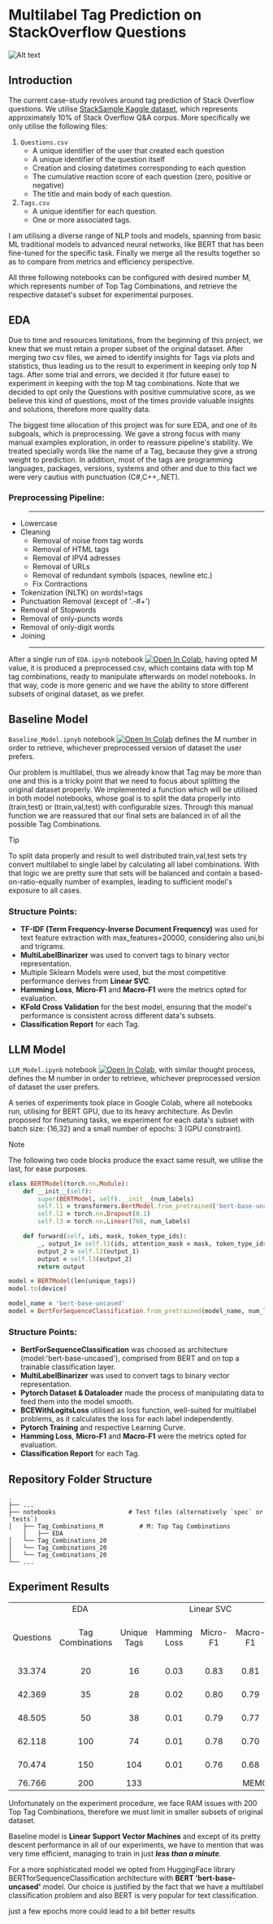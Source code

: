 # Multilabel Tag Prediction on StackOverflow Questions

![Alt text](images/stackoverflow.png)

## Introduction
The current case-study revolves around tag prediction of Stack Overflow questions. We utilise [StackSample Kaggle dataset](https://www.kaggle.com/datasets/stackoverflow/stacksample), which represents approximately 10% of Stack Overflow Q&A corpus. More specifically we only utilise the following files:
1. `Questions.csv`
    * A unique identifier of the user that created each question
    * A unique identifier of the question itself
    * Creation and closing datetimes corresponding to each question
    * The cumulative reaction score of each question (zero, positive or negative)
    * The title and main body of each question.
3. `Tags.csv`
    * A unique identifier for each question.
    * One or more associated tags.

I am utilising a diverse range of NLP tools and models, spanning from basic ML traditional models to advanced neural networks, like BERT that has been fine-tuned for the specific task. Finally we merge all the results together so as to compare from metrics and efficiency perspective.

All three following notebooks can be configured with desired number M, which represents number of Top Tag Combinations, and retrieve the respective dataset's subset for experimental purposes. 

## EDA 
Due to time and resources limitations, from the beginning of this project, we knew that we must retain a proper subset of the original dataset. After merging two csv files, we aimed to identify insights for Tags via plots and statistics, thus leading us to the result to experiment in keeping only top N tags. After some trial and errors, we decided it (for future ease) to experiment in keeping with the top M tag combinations. Note that we decided to opt only the Questions with positive cummulative score, as we believe this kind of questions, most of the times provide valuable insights and solutions, therefore more quality data.

The biggest time allocation of this project was for sure EDA, and one of its subgoals, which is preprocessing. We gave a strong focus with many manual examples exploration, in order to reassure pipeline's stability. We treated specially words like the name of a Tag, because they give a strong weight to prediction. In addition, most of the tags are programming languages, packages, versions, systems and other and due to this fact we were very cautius with punctuation (C#,C++,.NET).

### Preprocessing Pipeline:
> ***    
- Lowercase
- Cleaning
   - Removal of noise from tag words
   - Removal of HTML tags
   - Removal of IPV4 adresses 
   - Removal of URLs
   - Removal of redundant symbols (spaces, newline etc.)
   - Fix Contractions
- Tokenization (NLTK) on words!=tags
- Punctuation Removal (except of '.-#+')
- Removal of Stopwords
- Removal of only-puncts words
- Removal of only-digit words
- Joining 
> ***    
After a single run of `EDA.ipynb` notebook [![Open In Colab](https://colab.research.google.com/assets/colab-badge.svg)](https://colab.research.google.com/github/spyros-briakos/Multilabel_StackOverflow_Tag_Prediction/blob/main/notebooks/EDA.ipynb), having opted M value, it is produced a preprocessed.csv, which contains data with top M tag combinations, ready to manipulate afterwards on model notebooks. In that way, code is more generic and we have the ability to store different subsets of original dataset, as we prefer.


## Baseline Model

`Baseline_Model.ipnyb` notebook [![Open In Colab](https://colab.research.google.com/assets/colab-badge.svg)](https://colab.research.google.com/github/spyros-briakos/Multilabel_StackOverflow_Tag_Prediction/blob/main/notebooks/Baseline_Model.ipynb) defines the M number in order to retrieve, whichever preprocessed version of dataset the user prefers. 

Our problem is multilabel, thus we already know that Tag may be more than one and this is a tricky point that we need to focus about splitting the original dataset properly. We implemented a function which will be utilised in both model notebooks, whose goal is to split the data properly into (train,test) or (train,val,test) with configurable sizes. Through this manual function we are reassured that our final sets are balanced in of all the possible Tag Combinations. 

> [!TIP]
> To split data properly and result to well distributed train,val,test sets try convert multilabel to single label by calculating all label combinations. With that logic we are pretty sure that sets will be balanced and contain a based-on-ratio-equally number of examples, leading to sufficient model's exposure to all cases. 

### Structure Points:
- **TF-IDF (Term Frequency-Inverse Document Frequency)** was used for text feature extraction with max_features=20000, considering also uni,bi and trigrams.
- **MultiLabelBinarizer** was used to convert tags to binary vector representation.
- Multiple Sklearn Models were used, but the most competitive performance derives from **Linear SVC**.
- **Hamming Loss**, **Micro-F1** and **Macro-F1** were the metrics opted for evaluation. 
- **KFold Cross Validation** for the best model, ensuring that the model's performance is consistent across different data's subsets.
- **Classification Report** for each Tag.

## LLM Model

`LLM_Model.ipynb` notebook [![Open In Colab](https://colab.research.google.com/assets/colab-badge.svg)](https://colab.research.google.com/github/spyros-briakos/Multilabel_StackOverflow_Tag_Prediction/blob/main/notebooks/LLM_Model.ipynb), with similar thought process, defines the M number in order to retrieve, whichever preprocessed version of dataset the user prefers. 

A series of experiments took place in Google Colab, where all notebooks run, utilising for BERT GPU, due to its heavy architecture. As Devlin proposed for finetuning tasks, we experiment for each data's subset with batch size: {16,32} and a small number of epochs: 3 (GPU constraint).


> [!NOTE]
> The following two code blocks produce the exact same result, we utilise the last, for ease purposes.
```ruby
class BERTModel(torch.nn.Module):
    def __init__(self):
        super(BERTModel, self).__init__(num_labels)
        self.l1 = transformers.BertModel.from_pretrained('bert-base-uncased', return_dict=False)
        self.l2 = torch.nn.Dropout(0.1)
        self.l3 = torch.nn.Linear(768, num_labels)

    def forward(self, ids, mask, token_type_ids):
        _, output_1= self.l1(ids, attention_mask = mask, token_type_ids = token_type_ids)
        output_2 = self.l2(output_1)
        output = self.l3(output_2)
        return output

model = BERTModel(len(unique_tags))
model.to(device)
```

```ruby
model_name = 'bert-base-uncased'
model = BertForSequenceClassification.from_pretrained(model_name, num_labels=len(unique_tags)).to(device)
```

### Structure Points:
- **BertForSequenceClassification** was choosed as architecture (model:'bert-base-uncased'), comprised from BERT and on top a trainable classification layer.
- **MultiLabelBinarizer** was used to convert tags to binary vector representation.
- **Pytorch Dataset & Dataloader** made the process of manipulating data to feed them into the model smooth.
- **BCEWithLogitsLoss** utilised as loss function, well-suited for multilabel problems, as it calculates the loss for each label independently.
- **Pytorch Training** and respective Learning Curve.
- **Hamming Loss**, **Micro-F1** and **Macro-F1** were the metrics opted for evaluation. 
- **Classification Report** for each Tag.



















## Repository Folder Structure

```
.
├── ...
├── notebooks                    # Test files (alternatively `spec` or `tests`)
│   ├── Tag_Combinations_M          # M: Top Tag Combinations
    │   ├── EDA         
│   └── Tag_Combinations_20               
│   └── Tag_Combinations_20                
│   └── Tag_Combinations_20              
└── ...
```



## Experiment Results

<table>

  <tr>
    <td colspan="3" align="center">EDA</td>
    <td colspan="3" align="center">Linear SVC</td>
    <td colspan="4" align="center">BERT</td>
  </tr>
  
  <tr>
    <td align="center">Questions</td>
    <td align="center">Tag Combinations</td>
    <td align="center">Unique Tags</td>
    <td align="center">Hamming Loss</td>
    <td align="center">Micro-F1</td>
    <td align="center">Macro-F1</td>
    <td align="center">Hamming Loss</td>
    <td align="center">Micro-F1</td>
    <td align="center">Macro-F1</td>
    <td align="center">Epoch GPU (Batch Size)</td>
  </tr>
  <tr>
    <td align="center">33.374</td>
    <td align="center">20</td>
    <td align="center">16</td>
    <td align="center">0.03</td>
    <td align="center">0.83</td>
    <td align="center">0.81</td>
    <td align="center">0.02</td>
    <td align="center">0.86</td>
    <td align="center">0.85</td>
    <td align="center">12 (32)</td>
  </tr>
  <tr>
    <td align="center">42.369</td>
    <td align="center">35</td>
    <td align="center">28</td>
    <td align="center">0.02</td>
    <td align="center">0.80</td>
    <td align="center">0.79</td>
    <td align="center">0.01</td>
    <td align="center">0.85</td>
    <td align="center">0.85</td>
    <td align="center">16 (16)</td>
  </tr>
  <tr>
    <td align="center">48.505</td>
  <td align="center">50</td>
  <td align="center">38</td>
  <td align="center">0.01</td>
  <td align="center">0.79</td>
  <td align="center">0.77</td>
  <td align="center">0.01</td>
  <td align="center">0.84</td>
  <td align="center">0.81</td>
  <td align="center">18 (16)</td>
  </tr>
<tr>
  <td align="center">62.118</td>
  <td align="center">100</td>
  <td align="center">74</td>
  <td align="center">0.01</td>
  <td align="center">0.78</td>
  <td align="center">0.70</td>
  <td align="center">0.01</td>
  <td align="center">0.82</td>
  <td align="center">0.70</td>
  <td align="center">21 (16)</td>
</tr>

<tr>
  <td align="center">70.474</td>
  <td align="center">150</td>
  <td align="center">104</td>
  <td align="center">0.01</td>
  <td align="center">0.76</td>
  <td align="center">0.68</td>  
  <td align="center">0.01</td>
  <td align="center">0.80</td>
  <td align="center">0.66</td>
  <td align="center">26 (16)</td>
</tr>
  <tr>
    <td align="center">76.766</td>
    <td align="center">200</td>
    <td align="center">133</td>
    <td colspan="8" align="center">MEMORY RAM CRASH</td>
  </tr>
</table>


Unfortunately on the experiment procedure, we face RAM issues with 200 Top Tag Combinations, therefore we must limit in smaller subsets of original dataset.

Baseline model is **Linear Support Vector Machines** and except of its pretty descent performance in all of our experiments, we have to mention that was very time efficient, managing to train in just ***less than a minute***.

For a more sophisticated model we opted from HuggingFace library BERTforSequenceClassification architecture with **BERT 'bert-base-uncased'** model. Our choice is justified by the fact that we have a multilabel classification problem and also BERT is very popular for text classification. 

just a few epochs more could lead to a bit better results
